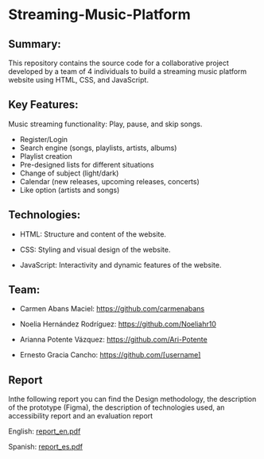 # Streaming-Music-Platform

## Summary:

 This repository contains the source code for a collaborative project developed by a team of 4 individuals to build a streaming music platform website using HTML, CSS, and JavaScript.

## Key Features:

Music streaming functionality: Play, pause, and skip songs.
  - Register/Login
  - Search engine (songs, playlists, artists, albums)
  - Playlist creation
  - Pre-designed lists for different situations
  - Change of subject (light/dark)
  - Calendar (new releases, upcoming releases, concerts)
  - Like option (artists and songs)

## Technologies:

  - HTML: Structure and content of the website.
  
  - CSS: Styling and visual design of the website.
  
  - JavaScript: Interactivity and dynamic features of the website.

## Team:

  - Carmen Abans Maciel: https://github.com/carmenabans
  
  - Noelia Hernández Rodríguez: https://github.com/Noeliahr10 
  
  - Arianna Potente Vázquez: https://github.com/Ari-Potente
  
  - Ernesto Gracia Cancho: https://github.com/[username]

## Report

Inthe following report you can find the Design methodology, the description of the prototype (Figma), the description of technologies used, an accessibility report and an evaluation report

English:
[report_en.pdf](https://github.com/carmenabans/Streaming-music-platform/files/14168942/doc.en_unlocked.pdf)


Spanish: 
[report_es.pdf](https://github.com/carmenabans/Streaming-music-platform/files/14169057/doc.pdf)





